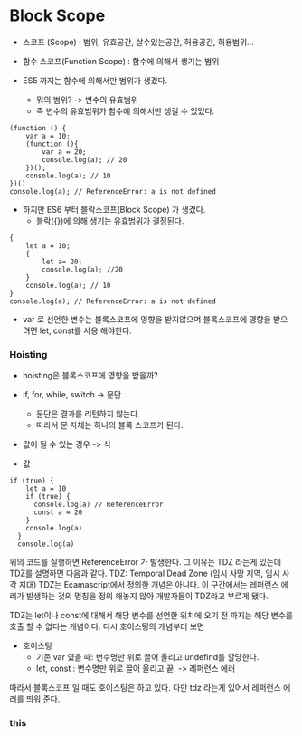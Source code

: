 # Block Scope

- 스코프 (Scope) : 범위, 유효공간, 살수있는공간, 허용공간, 허용범위...
- 함수 스코프(Function Scope) : 함수에 의해서 생기는 범위

- ES5 까지는 함수에 의해서만 범위가 생겼다.
    - 뭐의 범위? -> 변수의 유효범위
    - 즉 변수의 유효범위가 함수에 의해서만 생길 수 있었다.

```
(function () {
    var a = 10;
    (function (){
        var a = 20;
        console.log(a); // 20
    })();
    console.log(a); // 10
})()
console.log(a); // ReferenceError: a is not defined
```

- 하지만 ES6 부터 블락스코프(Block Scope) 가 생겼다.
    - 블락({})에 의해 생기는 유효범위가 결정된다.

```
{
    let a = 10;
    {
        let a= 20;
        console.log(a); //20
    }
    console.log(a); // 10
}
console.log(a); // ReferenceError: a is not defined
```

- var 로 선언한 변수는 블록스코프에 영향을 받지않으며 블록스코프에 영향을 받으려면 let, const를 사용 해야한다.

### Hoisting
- hoisting은 블록스코프에 영향을 받을까?

- if, for, while, switch -> 문단
    - 문단은 결과를 리턴하지 않는다.
    - 따라서 문 자체는 하나의 블록 스코프가 된다.
- 값이 될 수 있는 경우 -> 식
- 값

```
if (true) {
    let a = 10
    if (true) {
      console.log(a) // ReferenceError
      const a = 20
    }
    console.log(a)
  }
  console.log(a)
```

위의 코드를 실행하면 ReferenceError 가 발생한다. 그 이유는 TDZ 라는게 있는데 TDZ를 설명하면 다음과 같다.
TDZ: Temporal Dead Zone (임시 사망 지역, 임시 사각 지대)
TDZ는 Ecamascript에서 정의한 개념은 아니다.
이 구간에서는 레퍼런스 에러가 발생하는 것의 명칭을 정의 해놓지 않아 개발자들이 TDZ라고 부르게 됐다.

TDZ는 let이나 const에 대해서 해당 변수를 선언한 위치에 오기 전 까지는 해당 변수를 호출 할 수 없다는 개념이다.
다시 호이스팅의 개념부터 보면

- 호이스팅
    - 기존 var 였을 때: 변수명만 위로 끌어 올리고 undefind를 할당한다.
    - let, const : 변수명만 위로 끌어 올리고 끝. -> 레퍼런스 에러

따라서 블록스코프 일 때도 호이스팅은 하고 있다.
다만 tdz 라는게 있어서 레퍼런스 에러를 띄워 준다.

### this
